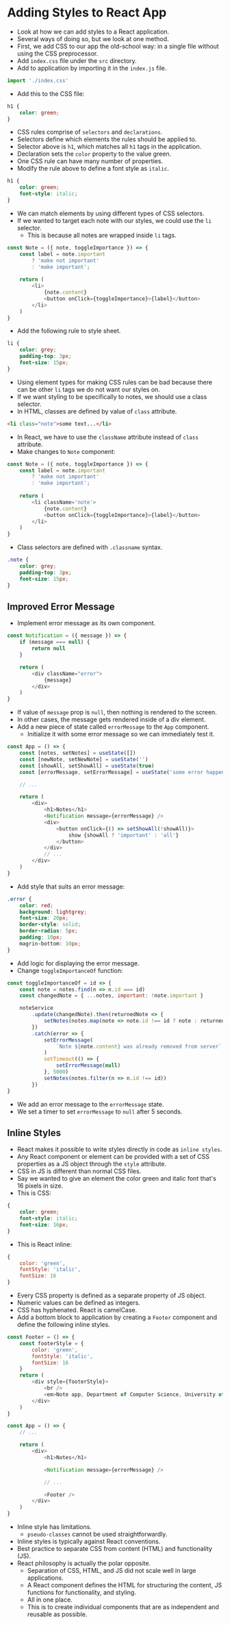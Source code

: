 # Adding Styles to React App
- Look at how we can add styles to a React application.
- Several ways of doing so, but we look at one method.
- First, we add CSS to our app the old-school way: in a single file without using the CSS preprocessor.
- Add `index.css` file under the `src` directory.
- Add to application by importing it in the `index.js` file.
```javascript
import './index.css'
```
- Add this to the CSS file:
```css
h1 {
    color: green;
}
```
- CSS rules comprise of `selectors` and `declarations`.
- Selectors define which elements the rules should be applied to.
- Selector above is `h1`, which matches all `h1` tags in the application.
- Declaration sets the `color` property to the value green.
- One CSS rule can have many number of properties.
- Modify the rule above to define a font style as `italic`.
```css
h1 {
    color: green;
    font-style: italic;
}
```
- We can match elements by using different types of CSS selectors.
- If we wanted to target each note with our styles, we could use the `li` selector.
    - This is because all notes are wrapped inside `li` tags.
```javascript
const Note = ({ note, toggleImportance }) => {
    const label = note.important
        ? 'make not important'
        : 'make important';
    
    return (
        <li>
            {note.content}
            <button onClick={toggleImportance}>{label}</button>
        </li>
    )
}
```
- Add the following rule to style sheet.
```css
li {
    color: grey;
    padding-top: 3px;
    font-size: 15px;
}
```
- Using element types for making CSS rules can be bad because there can be other `li` tags we do not want our styles on.
- If we want styling to be specifically to notes, we should use a class selector.
- In HTML, classes are defined by value of `class` attribute.
```html
<li class="note">some text...</li>
```
- In React, we have to use the `className` attribute instead of `class` attribute.
- Make changes to `Note` component:
```javascript
const Note = ({ note, toggleImportance }) => {
    const label = note.important
        ? 'make not important'
        : 'make important';
    
    return (
        <li className='note'>
            {note.content}
            <button onClick={toggleImportance}>{label}</button>
        </li>
    )
}
```
- Class selectors are defined with `.classname` syntax.
```css
.note {
    color: grey;
    padding-top: 3px;
    font-size: 15px;
}
```

## Improved Error Message
- Implement error message as its own component.
```javascript
const Notification = ({ message }) => {
    if (message === null) {
        return null
    }

    return (
        <div className="error">
            {message}
        </div>
    )
}
```
- If value of `message` prop is `null`, then nothing is rendered to the screen.
- In other cases, the message gets rendered inside of a div element.
- Add a new piece of state called `errorMessage` to the `App` component.
    - Initialize it with some error message so we can immediately test it.
```javascript
const App = () => {
    const [notes, setNotes] = useState([])
    const [newNote, setNewNote] = useState('')
    const [showAll, setShowAll] = useState(true)
    const [errorMessage, setErrorMessage] = useState('some error happened...')

    // ...

    return (
        <div>
            <h1>Notes</h1>
            <Notification message={errorMessage} />
            <div>
                <button onClick={() => setShowAll(!showAll)}>
                    show {showAll ? 'important' : 'all'}
                </button>
            </div>
            // ...
        </div>
    )
}
```
- Add style that suits an error message:
```css
.error {
    color: red;
    background: lightgrey;
    font-size: 20px;
    border-style: solid;
    border-radius: 5px;
    padding: 10px;
    magrin-bottom: 10px;
}
```
- Add logic for displaying the error message.
- Change `toggleImportanceOf` function:
```javascript
const toggleImportanceOf = id => {
    const note = notes.find(n => n.id === id)
    const changedNote = { ...notes, important: !note.important }

    noteService
        .update(changedNote).then(returnedNote => {
            setNotes(notes.map(note => note.id !== id ? note : returnedNote))
        })
        .catch(error => {
            setErrorMessage(
                `Note ${note.content} was already removed from server`
            )
            setTimeout(() => {
                setErrorMessage(null)
            }, 5000)
            setNotes(notes.filter(n => n.id !== id))
        })
}
```
- We add an error message to the `errorMessage` state.
- We set a timer to set `errorMessage` to `null` after 5 seconds.

## Inline Styles
- React makes it possible to write styles directly in code as `inline styles`.
- Any React component or element can be provided with a set of CSS properties as a JS object through the `style` attribute.
- CSS in JS is different than normal CSS files.
- Say we wanted to give an element the color green and italic font that's 16 pixels in size.
- This is CSS:
```css
{
    color: green;
    font-style: italic;
    font-size: 16px;
}
```
- This is React inline:
```javascript
{
    color: 'green',
    fontStyle: 'italic',
    fontSize: 16
}
```
- Every CSS property is defined as a separate property of JS object.
- Numeric values can be defined as integers.
- CSS has hyphenated. React is camelCase.
- Add a bottom block to application by creating a `Footer` component and define the following inline styles.
```javascript
const Footer = () => {
    const footerStyle = {
        color: 'green',
        fontStyle: 'italic',
        fontSize: 16
    }
    return (
        <div style={footerStyle}>
            <br />
            <em>Note app, Department of Computer Science, University of Helsinki 2021</em>
        </div>
    )
}

const App = () => {
    // ...

    return (
        <div>
            <h1>Notes</h1>

            <Notification message={errorMessage} />

            // ...

            <Footer />
        </div>
    )
}
```
- Inline style has limitations.
    - `pseudo-classes` cannot be used straightforwardly.
- Inline styles is typically against React conventions.
- Best practice to separate CSS from content (HTML) and functionality (JS).
- React philosophy is actually the polar opposite.
    - Separation of CSS, HTML, and JS did not scale well in large applications.
    - A React component defines the HTML for structuring the content, JS functions for functionality, and styling.
    - All in one place.
    - This is to create individual components that are as independent and reusable as possible.